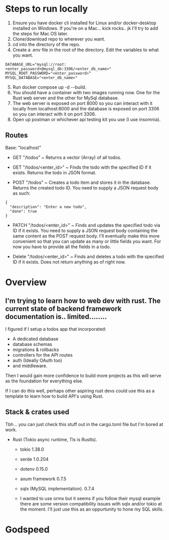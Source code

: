 # Steps to run locally
1. Ensure you have docker cli installed for Linux and/or docker-desktop installed on Windows. If you're on a Mac... kick rocks.. jk I'll try to add the steps for Mac OS later.
2. Clone/download repo to wherever you want.
3. cd into the directory of the repo.
4. Create a .env file in the root of the directory. Edit the variables to what you want.

```
DATABASE_URL="mysql://root:<enter_password>@mysql_db:3306/<enter_db_name>"
MYSQL_ROOT_PASSWORD="<enter_password>"
MYSQL_DATABASE="<enter_db_name>"
```

5. Run docker compose up -d --build.
6. You should have a container with two images running now. One for the Rust web server and the other for MySql database.
7. The web server is exposed on port 8000 so you can interact with it locally from localhost:8000 and the database is exposed on port 3306 so you can interact with it on port 3306.
8. Open up postman or whichever api testing kit you use (I use insomnia).

## Routes 

Base: "localhost"

- GET "/todos" ~ Returns a vector (Array) of all todos.
- GET "/todos/<enter_id>" ~ Finds the todo with the specified ID if it exists. Returns the todo in JSON format.
  
- POST "/todos" ~ Creates a todo item and stores it in the database. Returns the created todo ID. You need to supply a JSON request body as such:
```
{
  "description": "Enter a new todo",
  "done": true
}
```

- PATCH "/todos/<enter_id>" ~ Finds and updates the specified todo via ID if it exists. You need to supply a JSON request body containing the same content as the POST request body. I'll eventually make this more convenient so that you can update as many or little fields you want. For now you have to provide all the fields in a todo.

- Delete "/todos/<enter_id>" ~ Finds and deletes a todo with the specified ID if it exists. Does not return anything as of right now.


  
# Overview

## I'm trying to learn how to web dev with rust. The current state of backend framework documentation is.. limited........

I figured if I setup a todos app that incorporated:
  -  A dedicated database
  -  database schemas
  -  migrations & rollbacks
  -  controllers for the API routes
  -  auth (Ideally OAuth too)
  -  and middleware.

Then I would gain more confidence to build more projects as this will serve as the foundation for everything else. 

If I can do this well, perhaps other aspiring rust devs could use this as a template to learn how to build API's using Rust.

## Stack & crates used 
Tbh... you can just check this stuff out in the cargo.toml file but I'm bored at work.

- Rust (Tokio async runtime, Tls is Rustls).
  - tokio 1.38.0 
  - serde 1.0.204
  - dotenv 0.15.0
  - axum framework 0.7.5
  - sqlx (MySQL implementation). 0.7.4
 
  - I wanted to use ormx but it seems if you follow their mysql example there are some version compatibility issues with sqlx and/or tokio at the moment. I'll just use this as an oppurtunity to hone my SQL skills.

# Godspeed

